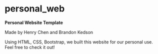 # personal_web

**Personal Website Template**

Made by Henry Chen and Brandon Kedson

Using HTML, CSS, Bootstrap, we built this website for our personal use. Feel free to check it out!
